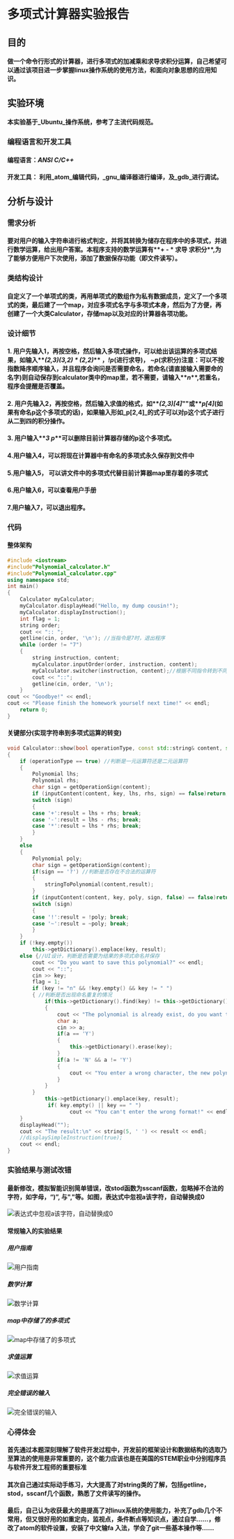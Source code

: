 # 多项式计算器实验报告
## 目的
#### 做一个命令行形式的计算器，进行多项式的加减乘和求导求积分运算，自己希望可以通过该项目进一步掌握linux操作系统的使用方法，和面向对象思想的应用知识。
## 实验环境
#### 本实验基于_Ubuntu_操作系统，参考了主流代码规范。
### 编程语言和开发工具
#### 编程语言：_ANSI C/C++_
#### 开发工具： 利用_atom_编辑代码，_gnu_编译器进行编译，及_gdb_进行调试。
## 分析与设计
### 需求分析
#### 要对用户的输入字符串进行格式判定，并将其转换为储存在程序中的多项式，并进行数学运算，给出用户答案。本程序支持的数学运算有**+ - * 求导 求积分**,为了能够方便用户下次使用，添加了数据保存功能（即文件读写）。
### 类结构设计
#### 自定义了一个单项式的类，再用单项式的数组作为私有数据成员，定义了一个多项式的类，最后建了一个map，对应多项式名字与多项式本身，然后为了方便，再创建了一个大类Calculator，存储map以及对应的计算器各项功能。
### 设计细节
#### 1. 用户先输入1，再按空格，然后输入多项式操作，可以给出该运算的多项式结果，如输入**_(2,3)(3,2) * (2,2)_** ，**_!p_**(进行求导)， **_~p_**(求积分)注意：可以不按指数降序顺序输入，并且程序会询问是否需要命名，若命名(请直接输入需要命的名字)则自动保存到calculator类中的map里，若不需要，请输入**_n_**,若重名，程序会提醒是否覆盖。
#### 2. 用户先输入2，再按空格，然后输入求值的格式，如**_(2,3)[4]_""或**_p[4]_**(如果有命名p这个多项式的话)，如果输入形如**_p[2,4]_的式子可以对p这个式子进行从二到四的积分操作。
#### 3. 用户输入**_3 p_**可以删除目前计算器存储的p这个多项式。
#### 4.用户输入4，可以将现在计算器中有命名的多项式永久保存到文件中
#### 5.用户输入5， 可以讲文件中的多项式代替目前计算器map里存着的多项式
#### 6.用户输入6，可以查看用户手册
#### 7.用户输入7，可以退出程序。
### 代码
#### 整体架构
````c++
#include <iostream>
#include"Polynomial_calculator.h"
#include"Polynomial_calculator.cpp"
using namespace std;
int main()
{
	Calculator myCalculator;
	myCalculator.displayHead("Hello, my dump cousin!");
	myCalculator.displayInstruction();
	int flag = 1;
	string order;
	cout << ":: ";
	getline(cin, order, '\n'); //当指令是7时，退出程序
	while (order != "7")
	{
		string instruction, content;
		myCalculator.inputOrder(order, instruction, content);
		myCalculator.switcher(instruction, content);//根据不同指令转到不同函数
		cout << "::";
		getline(cin, order, '\n');
	}
cout << "Goodbye!" << endl;
cout << "Please finish the homework yourself next time!" << endl;
	return 0;
}

````
#### 关键部分(实现字符串到多项式运算的转变)
````c++
void Calculator::show(bool operationType, const std::string& content, std::string& key, Polynomial& result)
{
	if (operationType == true) //判断是一元运算符还是二元运算符
	{
		Polynomial lhs;
		Polynomial rhs;
		char sign = getOperationSign(content);
		if (inputContent(content, key, lhs, rhs, sign) == false)return;
		switch (sign)
		{
		case '+':result = lhs + rhs; break;
		case '-':result = lhs - rhs; break;
		case '*':result = lhs * rhs; break;
		}
	}
	else
	{
		Polynomial poly;
		char sign = getOperationSign(content);
		if(sign == '?') //判断是否存在不合法的运算符
		{
			stringToPolynomial(content,result);
		}
		if (inputContent(content, key, poly, sign, false) == false)return;
		switch (sign)
		{
		case '!':result = !poly; break;
		case '~':result = ~poly; break;
		}
	}
	if (!key.empty())
		this->getDictionary().emplace(key, result);
	else {//UI设计，判断是否需要为结果的多项式命名并保存
		cout << "Do you want to save this polynomial?" << endl;
		cout << "::";
		cin >> key;
		flag = 1;
		if (key != "n" && !key.empty() && key != " ")
		{ //判断是否出现命名重复的情况
			if(this->getDictionary().find(key) != this->getDictionary().end())
			{
				cout << "The polynomial is already exist, do you want to replace it?" << " Please enter Y / N" << endl;
				char a;
				cin >> a;
				if(a == 'Y')
				{
					this->getDictionary().erase(key);
				}
				if(a != 'N' && a != 'Y')
				{
					cout << "You enter a wrong character, the new polynomial won't be saved" << endl;
				}
			}
		}
			this->getDictionary().emplace(key, result);
			 if( key.empty() || key == " ")
					cout << "You can't enter the wrong format!" << endl;
	}
	displayHead("");
	cout << "The result:\n" << string(5, ' ') << result << endl;
	//displaySimpleInstruction(true);
	cout << endl;
}

````
### 实验结果与测试改错
#### 最新修改，模拟智能识别简单错误，改stod函数为sscanf函数，忽略掉不合法的字符，如字母，“)”, 与","等。如图，表达式中忽视a该字符，自动替换成0
![表达式中忽视a该字符，自动替换成0](https://github.com/yyhyplxyz/polynomiculator/blob/pictures/2017-04-16%2017-02-21%E5%B1%8F%E5%B9%95%E6%88%AA%E5%9B%BE.png)
#### 常规输入的实验结果
##### 用户指南
![用户指南](https://github.com/yyhyplxyz/polynomiculator/blob/pictures/2017-04-16%2014-16-37%E5%B1%8F%E5%B9%95%E6%88%AA%E5%9B%BE.png)
##### 数学计算
![数学计算](https://github.com/yyhyplxyz/polynomiculator/blob/pictures/2017-04-16%2014-17-59%E5%B1%8F%E5%B9%95%E6%88%AA%E5%9B%BE.png)
##### map中存储了的多项式
![map中存储了的多项式](https://github.com/yyhyplxyz/polynomiculator/blob/pictures/2017-04-16%2014-18-29%E5%B1%8F%E5%B9%95%E6%88%AA%E5%9B%BE.png)
##### 求值运算
![求值运算](https://github.com/yyhyplxyz/polynomiculator/blob/pictures/2017-04-16%2014-19-43%E5%B1%8F%E5%B9%95%E6%88%AA%E5%9B%BE.png)
##### 完全错误的输入
![完全错误的输入](https://github.com/yyhyplxyz/polynomiculator/blob/pictures/2017-04-16%2014-24-52%E5%B1%8F%E5%B9%95%E6%88%AA%E5%9B%BE.png)
### 心得体会
#### 首先通过本题深刻理解了软件开发过程中，开发前的框架设计和数据结构的选取乃至算法的使用是非常重要的，这个能力应该也是在美国的STEM职业中分别程序员与软件开发工程师的重要标准
#### 其次自己通过实际动手练习，大大提高了对string类的了解，包括getline，stod，sscanf几个函数，熟悉了文件读写的操作。
#### 最后，自己认为收获最大的是提高了对linux系统的使用能力，补充了gdb几个不常用，但又很好用的如重定向，监视点，条件断点等知识点，通过自学……，修改了atom的软件设置，安装了中文输fa 入法，学会了git一些基本操作等……
